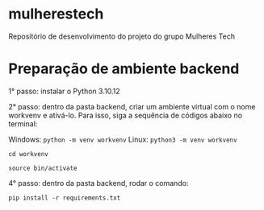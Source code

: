 # mulherestech

Repositório de desenvolvimento do projeto do grupo Mulheres Tech

# Preparação de ambiente backend

1° passo: instalar o Python 3.10.12

2° passo: dentro da pasta backend, criar um ambiente virtual com o nome workvenv e ativá-lo. Para isso, siga a sequência de códigos abaixo no terminal:

Windows: `python -m venv workvenv`
Linux: `python3 -m venv workvenv`

`cd workvenv`

`source bin/activate`

4° passo: dentro da pasta backend, rodar o comando:

`pip install -r requirements.txt`
